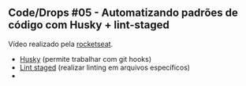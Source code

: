 ## Code/Drops #05 - Automatizando padrões de código com Husky + lint-staged

Vídeo realizado pela [rocketseat](https://www.youtube.com/watch?v=-c57D2kQffQ).

- [Husky](https://www.npmjs.com/package/husky) (permite trabalhar com git hooks)
- [Lint staged](https://www.npmjs.com/package/lint-staged) (realizar linting em arquivos específicos)
- []()
